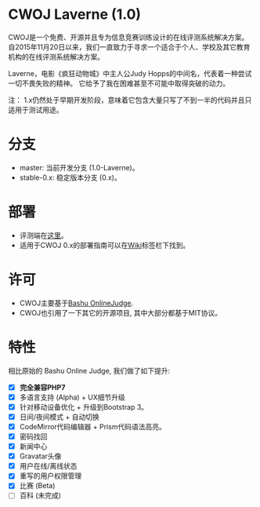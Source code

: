 # CWOJ Laverne (1.0)
CWOJ是一个免费、开源并且专为信息竞赛训练设计的在线评测系统解决方案。 自2015年11月20日以来，我们一直致力于寻求一个适合于个人、学校及其它教育机构的在线评测系统解决方案。

Laverne，电影《疯狂动物城》中主人公Judy Hopps的中间名，代表着一种尝试一切不畏失败的精神。 它给予了我在困难甚至不可能中取得突破的动力。

注： 1.x仍然处于早期开发阶段，意味着它包含大量只写了不到一半的代码并且只适用于测试用途。
     
# 分支
- master: 当前开发分支 (1.0-Laverne)。
- stable-0.x: 稳定版本分支 (0.x)。

# 部署
- 评测端在[这里](https://github.com/CDFLS/cwoj_daemon)。
- 适用于CWOJ 0.x的部署指南可以在[Wiki](https://github.com/CDFLS/CWOJ/wiki)标签栏下找到。

# 许可
- CWOJ主要基于[Bashu OnlineJudge](https://github.com/593141477/bashu-onlinejudge).
- CWOJ也引用了一下其它的开源项目, 其中大部分都基于MIT协议。

# 特性
相比原始的 Bashu Online Judge, 我们做了如下提升:
- [X] <b>完全兼容PHP7</b>
- [X] 多语言支持 (Alpha) + UX细节升级
- [X] 针对移动设备优化 + 升级到Bootstrap 3。
- [X] 日间/夜间模式 + 自动切换
- [X] CodeMirror代码编辑器 + Prism代码语法高亮。
- [X] 密码找回    
- [X] 新闻中心
- [X] Gravatar头像
- [X] 用户在线/离线状态    
- [X] 重写的用户权限管理  
- [X] 比赛 (Beta) 
- [ ] 百科 (未完成)